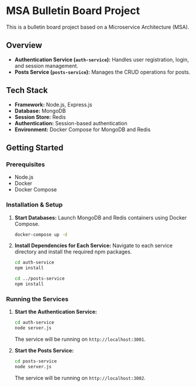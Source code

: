 # MSA Bulletin Board Project

This is a bulletin board project based on a Microservice Architecture (MSA).

## Overview

- **Authentication Service (`auth-service`):** Handles user registration, login, and session management.
- **Posts Service (`posts-service`):** Manages the CRUD operations for posts.

## Tech Stack

- **Framework:** Node.js, Express.js
- **Database:** MongoDB
- **Session Store:** Redis
- **Authentication:** Session-based authentication
- **Environment:** Docker Compose for MongoDB and Redis

## Getting Started

### Prerequisites

- Node.js
- Docker
- Docker Compose

### Installation & Setup

1.  **Start Databases:**
    Launch MongoDB and Redis containers using Docker Compose.
    ```bash
    docker-compose up -d
    ```

2.  **Install Dependencies for Each Service:**
    Navigate to each service directory and install the required npm packages.
    ```bash
    cd auth-service
    npm install
    ```
    ```bash
    cd ../posts-service
    npm install
    ```

### Running the Services

1.  **Start the Authentication Service:**
    ```bash
    cd auth-service
    node server.js
    ```
    The service will be running on `http://localhost:3001`.

2.  **Start the Posts Service:**
    ```bash
    cd posts-service
    node server.js
    ```
    The service will be running on `http://localhost:3002`.